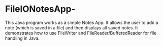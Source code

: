 # FileIONotesApp-
This Java program works as a simple Notes App. It allows the user to add a note (which is saved in a file) and then displays all saved notes. It demonstrates how to use FileWriter and FileReader/BufferedReader for file handling in Java.
